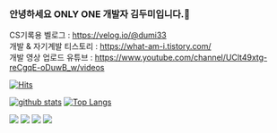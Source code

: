 ### 안녕하세요 ONLY ONE 개발자 김두미입니다.👋


CS기록용 벨로그 : https://velog.io/@dumi33 
<br>
개발 & 자기계발 티스토리 : https://what-am-i.tistory.com/
<br>
개발 영상 업로드 유튜브 : https://www.youtube.com/channel/UClt49xtg-reCgqE-oDuwB_w/videos

[![Hits](https://hits.seeyoufarm.com/api/count/incr/badge.svg?url=https%3A%2F%2Fgithub.com%2Fdumi33)](https://hits.seeyoufarm.com)
<!--
**shinplest/shinplest** is a ✨ _special_ ✨ repository because its `README.md` (this file) appears on your GitHub profile.

Here are some ideas to get you started:

- 🔭 I’m currently working on ...
- 🌱 I’m currently learning ...
- 👯 I’m looking to collaborate on ...
- 🤔 I’m looking for help with ...
- 💬 Ask me about ...
- 📫 How to reach me: ...
- 😄 Pronouns: ...
- ⚡ Fun fact: ...
-->

[![github stats](https://github-readme-stats.vercel.app/api?username=dumi33&show_icons=true&hide_border=true)](https://github.com/dumi33)
[![Top Langs](https://github-readme-stats.vercel.app/api/top-langs/?username=dumi33&layout=compact)](https://github.com/dumi33)

<a href="" target="_blank"><img src="https://img.shields.io/badge/Spring-3DDC84?style=flat-square&logo=Spring&logoColor=white"/></a>
<a href="" target="_blank"><img src="https://img.shields.io/badge/JAVA-007396?style=flat-square&logo=Java&logoColor=white"/></a>
<a href="" target="_blank"><img src="https://img.shields.io/badge/C++-0095D5?style=flat-square&logo=C++&logoColor=white"/></a>
<a href="" target="_blank"><img src="https://img.shields.io/badge/Python-3776AB?style=flat-square&logo=Python&logoColor=white"/></a>
